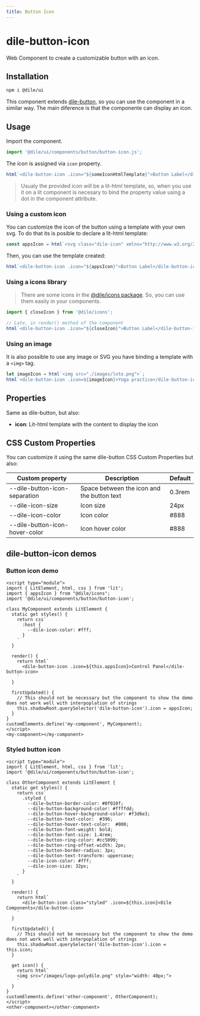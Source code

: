 ```yaml
---
title: Button Icon
---
```


# dile-button-icon

Web Component to create a customizable button with an icon.

## Installation

```bash
npm i @dile/ui
```

This component extends [dile-button](/components/dile-button/), so you can use the component in a similar way. The main diference is that the componente can display an icon. 

## Usage

Import the component.

```javascript
import '@dile/ui/components/button/button-icon.js';
```

The icon is assigned via ```icon``` property.

```javascript
html`<dile-button-icon .icon="${someIconHtmlTemplate}">Button Label</dile-button-icon>`
```

> Usualy the provided icon will be a lit-html template, so, when you use it on a lit component is necesary to bind the property value using a dot in the component attribute.

### Using a custom icon

You can customize the icon of the button using a template with your own svg. To do that its is posible to declare a lit-html template:

```javascript
const appsIcon = html`<svg class="dile-icon" xmlns="http://www.w3.org/2000/svg" height="24px" viewBox="0 0 24 24" width="24px" fill="#000000"><path d="M0 0h24v24H0z" fill="none"/><path d="M4 8h4V4H4v4zm6 12h4v-4h-4v4zm-6 0h4v-4H4v4zm0-6h4v-4H4v4zm6 0h4v-4h-4v4zm6-10v4h4V4h-4zm-6 4h4V4h-4v4zm6 6h4v-4h-4v4zm0 6h4v-4h-4v4z"/></svg>`;
```

Then, you can use the template created:

```javascript
html`<dile-button-icon .icon="${appsIcon}">Button Label</dile-button-icon>`
```

### Using a icons library

> There are some icons in the [@dile/icons package](/utils/icons). So, you can use them easily in your components.

```javascript
import { closeIcon } from '@dile/icons';

// Late, in render() method of the component
html`<dile-button-icon .icon="${closeIcon}">Button Label</dile-button-icon>`
```

### Using an image

It is also possible to use any image or SVG you have binding a template with a ```<img>``` tag.

```javascript
let imageIcon = html`<img src="./images/loto.png">`;
html`<dile-button-icon .icon=${imageIcon}>Yoga practice</dile-button-icon>`
```

## Properties

Same as dile-button, but also:

- **icon**: Lit-html template with the content to display the icon

## CSS Custom Properties

You can customize it using the same dile-button CSS Custom Properties but also:

Custom property | Description | Default
----------------|-------------|---------
--dile-button-icon-separation | Space between the icon and the button text | 0.3rem
--dile-icon-size | Icon size | 24px
--dile-icon-color | Icon color | #888
--dile-button-icon-hover-color | Icon hover color | #888

## dile-button-icon demos

### Button icon demo

```html:preview
<script type="module">
import { LitElement, html, css } from 'lit';
import { appsIcon } from "@dile/icons";
import '@dile/ui/components/button/button-icon';

class MyComponent extends LitElement {
  static get styles() {
    return css`
      :host {
        --dile-icon-color: #fff;
      }
    `
  }

  render() {
    return html`
      <dile-button-icon .icon=${this.appsIcon}>Control Panel</dile-button-icon>
    `
  }

  firstUpdated() {
    // This should not be necessary but the component to show the demo does not work well with interpoplation of strings
    this.shadowRoot.querySelector('dile-button-icon').icon = appsIcon;
  }
}
customElements.define('my-component', MyComponent);
</script>
<my-component></my-component>
```

### Styled button icon

```html:preview
<script type="module">
import { LitElement, html, css } from 'lit';
import '@dile/ui/components/button/button-icon';

class OtherComponent extends LitElement {
  static get styles() {
    return css`
      .styled {
        --dile-button-border-color: #0f010f; 
        --dile-button-background-color: #ffffdd;
        --dile-button-hover-background-color: #f3d6e3;
        --dile-button-text-color:  #396; 
        --dile-button-hover-text-color:  #000; 
        --dile-button-font-weight: bold;
        --dile-button-font-size: 1.4rem;
        --dile-button-ring-color: #cc5099;
        --dile-button-ring-offset-width: 2px;
        --dile-button-border-radius: 3px;
        --dile-button-text-transform: uppercase;
        --dile-icon-color: #fff;
        --dile-icon-size: 32px;
      }
    `
  }

  render() {
    return html`
      <dile-button-icon class="styled" .icon=${this.icon}>Dile Components</dile-button-icon>
    `
  }

  firstUpdated() {
    // This should not be necessary but the component to show the demo does not work well with interpoplation of strings
    this.shadowRoot.querySelector('dile-button-icon').icon = this.icon;
  }

  get icon() {
    return html`
    <img src="/images/logo-polydile.png" style="width: 40px;">
    `
  }
}
customElements.define('other-component', OtherComponent);
</script>
<other-component></other-component>
```
